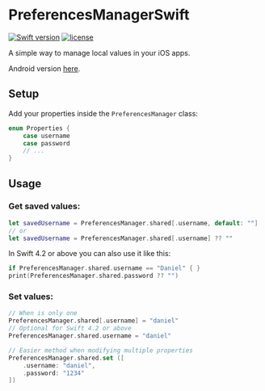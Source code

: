 # PreferencesManagerSwift

[![Swift version](https://img.shields.io/badge/Swift-4-orange.svg)](https://kotlinlang.org/)
[![license](https://img.shields.io/badge/license-MIT-blue.svg)](https://github.com/illescasDaniel/PreferencesManagerKT/blob/master/LICENSE)

A simple way to manage local values in your iOS apps.

Android version [here](https://github.com/illescasDaniel/PreferencesManagerKT). 

Setup
-----

Add your properties inside the `PreferencesManager` class:
```swift
enum Properties {
    case username
    case password
    // ...
}
```
Usage
-----

### Get saved values:

```swift
let savedUsername = PreferencesManager.shared[.username, default: ""]
// or
let savedUsername = PreferencesManager.shared[.username] ?? ""
```

In Swift 4.2 or above you can also use it like this:

```swift
if PreferencesManager.shared.username == "Daniel" { }
print(PreferencesManager.shared.password ?? "")
```

### **Set** values:

```swift
// When is only one
PreferencesManager.shared[.username] = "daniel"
// Optional for Swift 4.2 or above
PreferencesManager.shared.username = "daniel"

// Easier method when modifying multiple properties
PreferencesManager.shared.set ([
    .username: "daniel",
    .password: "1234"
])
```